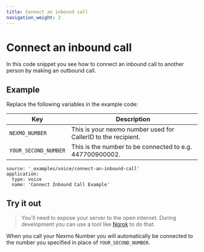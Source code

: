 ```yaml
---
title: Connect an inbound call
navigation_weight: 2
---
```


# Connect an inbound call

In this code snippet you see how to connect an inbound call to another person by making an outbound call.

## Example

Replace the following variables in the example code:

Key |	Description
-- | --
`NEXMO_NUMBER` |  This is your nexmo number used for CallerID to the recipient.
`YOUR_SECOND_NUMBER` |  This is the number to be connected to e.g. 447700900002.

```code_snippets
source: '_examples/voice/connect-an-inbound-call'
application:
  type: voice
  name: 'Connect Inbound Call Example'
```

## Try it out

> You'll need to expose your server to the open internet. During development you can use a tool like [Ngrok](https://www.nexmo.com/blog/2017/07/04/local-development-nexmo-ngrok-tunnel-dr/) to do that.

When you call your Nexmo Number you will automatically be connected to the
number you specified in place of `YOUR_SECOND_NUMBER`.
